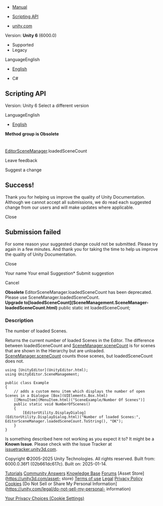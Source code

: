 [ ]()

  * [Manual](../Manual/index.html)
  * [Scripting API](../ScriptReference/index.html)

  * [unity.com](https://unity.com/)

Version: **Unity 6** (6000.0)

  * Supported
  * Legacy

LanguageEnglish

  * [English]()

  * C#

[ ](https://docs.unity3d.com)

## Scripting API

Version: Unity 6 Select a different version

LanguageEnglish

  * [English]()

**Method group is Obsolete**  

#
[EditorSceneManager](SceneManagement.EditorSceneManager.html).loadedSceneCount

Leave feedback

Suggest a change

## Success!

Thank you for helping us improve the quality of Unity Documentation. Although
we cannot accept all submissions, we do read each suggested change from our
users and will make updates where applicable.

Close

## Submission failed

For some reason your suggested change could not be submitted. Please <a>try
again</a> in a few minutes. And thank you for taking the time to help us
improve the quality of Unity Documentation.

Close

Your name Your email Suggestion* Submit suggestion

Cancel

[ ]()

**Obsolete** EditorSceneManager.loadedSceneCount has been deprecated. Please
use SceneManager.loadedSceneCount.  
**Upgrade to[loadedSceneCount](SceneManagement.SceneManager-
loadedSceneCount.html)** public static int loadedSceneCount;

### Description

The number of loaded Scenes.

Returns the current number of loaded Scenes in the Editor. The difference
between loadedSceneCount and
[SceneManager.sceneCount](SceneManagement.SceneManager-sceneCount.html) is for
scenes that are shown in the Hierarchy but are unloaded.
[SceneManager.sceneCount](SceneManagement.SceneManager-sceneCount.html) counts
those scenes, but loadedSceneCount does not.

    
    
    using [UnityEditor](UnityEditor.html);
    using UnityEditor.SceneManagement;  
      
    public class Example
    {
        // adds a custom menu item which displays the number of open Scenes in a Dialogue [Box](UIElements.Box.html)
        [[MenuItem](MenuItem.html)("SceneExample/Number Of Scenes")]
        public static void NumberOfScenes()
        {
            [EditorUtility.DisplayDialog](EditorUtility.DisplayDialog.html)("Number of loaded Scenes:", EditorSceneManager.loadedSceneCount.ToString(), "OK");
        }
    }
    

Is something described here not working as you expect it to? It might be a
**Known Issue**. Please check with the Issue Tracker at
[issuetracker.unity3d.com](https://issuetracker.unity3d.com).

Copyright ©2005-2025 Unity Technologies. All rights reserved. Built from:
6000.0.36f1 (02b661dc617c). Built on: 2025-01-14.

[Tutorials](https://unity3d.com/learn) [Community
Answers](https://answers.unity3d.com) [Knowledge
Base](https://support.unity3d.com/hc/en-us)
[Forums](https://forum.unity3d.com) [Asset Store](https://unity3d.com/asset-
store) [Terms of use](https://docs.unity3d.com/Manual/TermsOfUse.html)
[Legal](https://unity.com/legal) [Privacy
Policy](https://unity.com/legal/privacy-policy)
[Cookies](https://unity.com/legal/cookie-policy) [Do Not Sell or Share My
Personal Information](https://unity.com/legal/do-not-sell-my-personal-
information)

[Your Privacy Choices (Cookie Settings)](javascript:void\(0\);)

